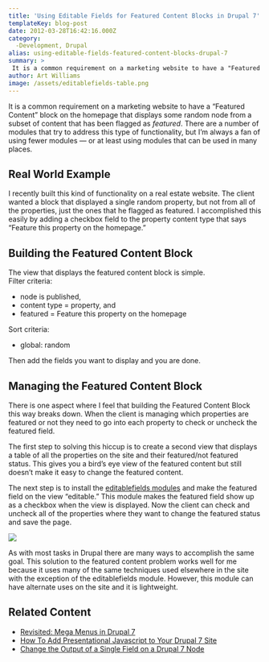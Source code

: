 ```yaml
---
title: 'Using Editable Fields for Featured Content Blocks in Drupal 7'
templateKey: blog-post
date: 2012-03-28T16:42:16.000Z
category: 
  -Development, Drupal
alias: using-editable-fields-featured-content-blocks-drupal-7
summary: > 
 It is a common requirement on a marketing website to have a "Featured Content" block on the homepage that displays some random node from a subset of content that has been flagged as featured. There are a number of modules that try to address this type of functionality, but I’m always a fan of using fewer modules — or at least using modules that can be used in many places.
author: Art Williams
image: /assets/editablefields-table.png
---
```


It is a common requirement on a marketing website to have a “Featured Content” block on the homepage that displays some random node from a subset of content that has been flagged as _featured_. There are a number of modules that try to address this type of functionality, but I’m always a fan of using fewer modules — or at least using modules that can be used in many places.

Real World Example
------------------

I recently built this kind of functionality on a real estate website. The client wanted a block that displayed a single random property, but not from all of the properties, just the ones that he flagged as featured. I accomplished this easily by adding a checkbox field to the property content type that says “Feature this property on the homepage.”

Building the Featured Content Block
-----------------------------------

The view that displays the featured content block is simple.  
Filter criteria:

*   node is published,
*   content type = property, and
*   featured = Feature this property on the homepage

Sort criteria:

*   global: random

Then add the fields you want to display and you are done.

Managing the Featured Content Block
-----------------------------------

There is one aspect where I feel that building the Featured Content Block this way breaks down. When the client is managing which properties are featured or not they need to go into each property to check or uncheck the featured field.

The first step to solving this hiccup is to create a second view that displays a table of all the properties on the site and their featured/not featured status. This gives you a bird’s eye view of the featured content but still doesn’t make it easy to change the featured content.

The next step is to install the [editablefields modules](https://www.drupal.org/project/editablefields) and make the featured field on the view “editable.” This module makes the featured field show up as a checkbox when the view is displayed. Now the client can check and uncheck all of the properties where they want to change the featured status and save the page.

![](/sites/default/files/editablefields-table_0.png)

As with most tasks in Drupal there are many ways to accomplish the same goal. This solution to the featured content problem works well for me because it uses many of the same techniques used elsewhere in the site with the exception of the editablefields module. However, this module can have alternate uses on the site and it is lightweight.

Related Content
---------------

*   [Revisited: Mega Menus in Drupal 7](/insights/revisited-mega-menus-drupal-7)
*   [How To Add Presentational Javascript to Your Drupal 7 Site](/insights/how-add-presentational-javascript-your-drupal-7-site)
*   [Change the Output of a Single Field on a Drupal 7 Node](/insights/change-output-single-field-drupal-7-node)